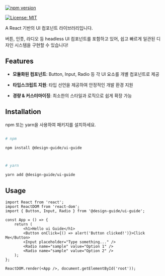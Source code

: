 [![npm version](https://img.shields.io/npm/v/@design-guide/ui-guide.svg)](https://www.npmjs.com/package/@design-guide/ui-guide)

[![License: MIT](https://img.shields.io/badge/License-MIT-yellow.svg)](LICENSE)

A React 기반의 UI 컴포넌트 라이브러리입니다.

버튼, 인풋, 라디오 등 headless UI 컴포넌트를 포함하고 있어, 쉽고 빠르게 일관된 디자인 시스템을 구현할 수 있습니다!

## Features

- **모듈화된 컴포넌트**: Button, Input, Radio 등 각 UI 요소를 개별 컴포넌트로 제공

- **타입스크립트 지원**: 타입 선언을 제공하여 안정적인 개발 환경 지원

- **경량 & 커스터마이징**: 최소한의 스타일과 로직으로 쉽게 확장 가능

## Installation

npm 또는 yarn을 사용하여 패키지를 설치하세요.

```bash

# npm

npm install @design-guide/ui-guide



# yarn

yarn add @design-guide/ui-guide
```

## Usage

```
import React from 'react';
import ReactDOM from 'react-dom';
import { Button, Input, Radio } from '@design-guide/ui-guide';

const App = () => {
	return (
		<h1>Hello ui Guide</h1>
		<Button onClick={() => alert('Button clicked!')}>Click Me</Button>
		<Input placeholder="Type something..." />
		<Radio name="sample" value="Option 1" />
		<Radio name="sample" value="Option 2" />
	);
};

ReactDOM.render(<App />, document.getElementById('root'));
```
